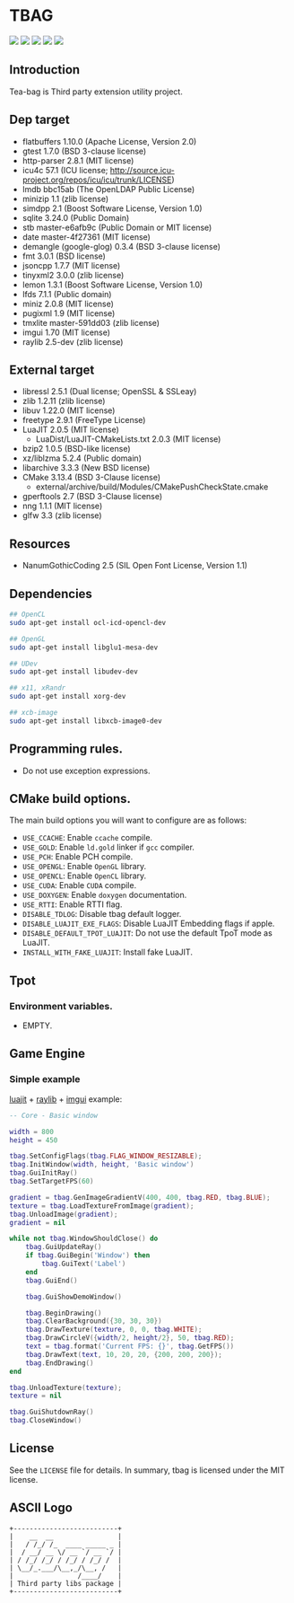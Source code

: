 # TBAG

[![](https://travis-ci.org/osom8979/tbag.svg?branch=master)](https://travis-ci.org/osom8979/tbag "TravisCI Build Status")
[![](https://ci.appveyor.com/api/projects/status/github/osom8979/tbag?branch=master&svg=true)](https://ci.appveyor.com/project/osom8979/tbag "AppVeyor Build Status")
[![](https://codecov.io/gh/osom8979/tbag/branch/master/graph/badge.svg)](https://codecov.io/gh/osom8979/tbag "Codecov Coverage Status")
[![](https://images.microbadger.com/badges/version/osom8979/tbag.svg)](https://hub.docker.com/r/osom8979/tbag "DockerHub Container Version")
[![](https://img.shields.io/badge/license-MIT-blue.svg)](LICENSE "MIT License")

## Introduction

Tea-bag is Third party extension utility project.

## Dep target

- flatbuffers 1.10.0 (Apache License, Version 2.0)
- gtest 1.7.0 (BSD 3-clause license)
- http-parser 2.8.1 (MIT license)
- icu4c 57.1 (ICU license; http://source.icu-project.org/repos/icu/icu/trunk/LICENSE)
- lmdb bbc15ab (The OpenLDAP Public License)
- minizip 1.1 (zlib license)
- simdpp 2.1 (Boost Software License, Version 1.0)
- sqlite 3.24.0 (Public Domain)
- stb master-e6afb9c (Public Domain or MIT license)
- date master-4f27361 (MIT license)
- demangle (google-glog) 0.3.4 (BSD 3-clause license)
- fmt 3.0.1 (BSD license)
- jsoncpp 1.7.7 (MIT license)
- tinyxml2 3.0.0 (zlib license)
- lemon 1.3.1 (Boost Software License, Version 1.0)
- lfds 7.1.1 (Public domain)
- miniz 2.0.8 (MIT license)
- pugixml 1.9 (MIT license)
- tmxlite master-591dd03 (zlib license)
- imgui 1.70 (MIT license)
- raylib 2.5-dev (zlib license)

## External target

- libressl 2.5.1 (Dual license; OpenSSL & SSLeay)
- zlib 1.2.11 (zlib license)
- libuv 1.22.0 (MIT license)
- freetype 2.9.1 (FreeType License)
- LuaJIT 2.0.5 (MIT license)
  - LuaDist/LuaJIT-CMakeLists.txt 2.0.3 (MIT license)
- bzip2 1.0.5 (BSD-like license)
- xz/liblzma 5.2.4 (Public domain)
- libarchive 3.3.3 (New BSD license)
- CMake 3.13.4 (BSD 3-Clause license)
  - external/archive/build/Modules/CMakePushCheckState.cmake
- gperftools 2.7 (BSD 3-Clause license)
- nng 1.1.1 (MIT license)
- glfw 3.3 (zlib license)

## Resources

- NanumGothicCoding 2.5 (SIL Open Font License, Version 1.1)

## Dependencies

```bash
## OpenCL
sudo apt-get install ocl-icd-opencl-dev

## OpenGL
sudo apt-get install libglu1-mesa-dev

## UDev
sudo apt-get install libudev-dev

## x11, xRandr
sudo apt-get install xorg-dev

## xcb-image
sudo apt-get install libxcb-image0-dev
```

## Programming rules.

- Do not use exception expressions.
 
## CMake build options.

The main build options you will want to configure are as follows:

* `USE_CCACHE`: Enable `ccache` compile.
* `USE_GOLD`: Enable `ld.gold` linker if `gcc` compiler.
* `USE_PCH`: Enable PCH compile.
* `USE_OPENGL`: Enable `OpenGL` library.
* `USE_OPENCL`: Enable `OpenCL` library.
* `USE_CUDA`: Enable `CUDA` compile.
* `USE_DOXYGEN`: Enable `doxygen` documentation.
* `USE_RTTI`: Enable RTTI flag.
* `DISABLE_TDLOG`: Disable tbag default logger.
* `DISABLE_LUAJIT_EXE_FLAGS`: Disable LuaJIT Embedding flags if apple.
* `DISABLE_DEFAULT_TPOT_LUAJIT`: Do not use the default TpoT mode as LuaJIT.
* `INSTALL_WITH_FAKE_LUAJIT`: Install fake LuaJIT.

## Tpot

### Environment variables.

* EMPTY.

## Game Engine

### Simple example

[luajit](http://luajit.org/) + [raylib](https://github.com/raysan5/raylib) + [imgui](https://github.com/ocornut/imgui)
 example:

```lua
-- Core - Basic window

width = 800
height = 450

tbag.SetConfigFlags(tbag.FLAG_WINDOW_RESIZABLE);
tbag.InitWindow(width, height, 'Basic window')
tbag.GuiInitRay()
tbag.SetTargetFPS(60)

gradient = tbag.GenImageGradientV(400, 400, tbag.RED, tbag.BLUE);
texture = tbag.LoadTextureFromImage(gradient);
tbag.UnloadImage(gradient);
gradient = nil

while not tbag.WindowShouldClose() do
    tbag.GuiUpdateRay()
    if tbag.GuiBegin('Window') then
        tbag.GuiText('Label')
    end
    tbag.GuiEnd()

    tbag.GuiShowDemoWindow()

    tbag.BeginDrawing()
    tbag.ClearBackground({30, 30, 30})
    tbag.DrawTexture(texture, 0, 0, tbag.WHITE);
    tbag.DrawCircleV({width/2, height/2}, 50, tbag.RED);
    text = tbag.format('Current FPS: {}', tbag.GetFPS())
    tbag.DrawText(text, 10, 20, 20, {200, 200, 200});
    tbag.EndDrawing()
end

tbag.UnloadTexture(texture);
texture = nil

tbag.GuiShutdownRay()
tbag.CloseWindow()
```

## License

See the `LICENSE` file for details. In summary, tbag is licensed under the MIT license.

## ASCII Logo

```
+--------------------------+
|    __  __                |
|   / /_/ /_  ____ _____ _ |
|  / __/ __ \/ __ `/ __ `/ |
| / /_/ /_/ / /_/ / /_/ /  |
| \__/_.___/\__,_/\__, /   |
|                /____/    |
| Third party libs package |
+--------------------------+
```

